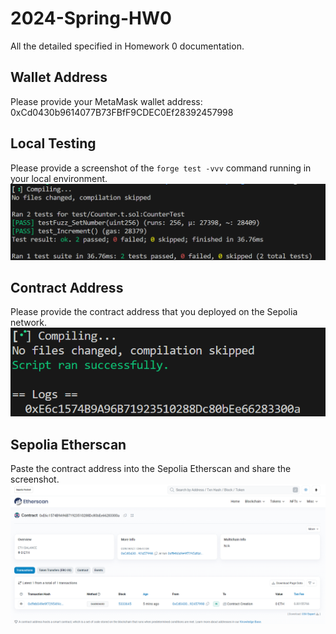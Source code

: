 # 2024-Spring-HW0

All the detailed specified in Homework 0 documentation.

## Wallet Address
Please provide your MetaMask wallet address:
0xCd0430b9614077B73FBfF9CDEC0Ef28392457998

## Local Testing
Please provide a screenshot of the `forge test -vvv` command running in your local environment.
![alt text](image.png)

## Contract Address
Please provide the contract address that you deployed on the Sepolia network.
![alt text](<Screenshot 2024-02-21 185005.png>)

## Sepolia Etherscan
Paste the contract address into the Sepolia Etherscan and share the screenshot.
![alt text](<Screenshot 2024-02-21 185528.png>)